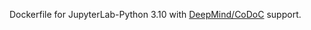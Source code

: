 Dockerfile for JupyterLab-Python 3.10 with [DeepMind/CoDoC](https://github.com/google-deepmind/codoc) support.
